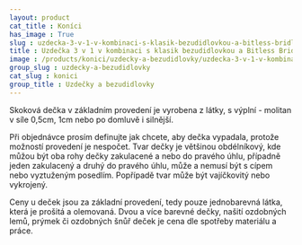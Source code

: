 ```yaml
---
layout: product
cat_title : Koníci
has_image : True
slug : uzdecka-3-v-1-v-kombinaci-s-klasik-bezudidlovkou-a-bitless-bridle
title : Uzdečka 3 v 1 v kombinaci s klasik bezudidlovkou a Bitless Bridle
image : /products/konici/uzdecky-a-bezudidlovky/uzdecka-3-v-1-v-kombinaci-s-klasik-bezudidlovkou-a-bitless-bridle.jpg
group_slug : uzdecky-a-bezudidlovky
cat_slug : konici
group_title : Uzdečky a bezudidlovky
---
```


Skoková dečka v základním provedení je vyrobena z látky, s výplní - molitan v síle 0,5cm, 1cm nebo po domluvě i silnější.

Při objednávce prosím definujte jak chcete, aby dečka vypadala, protože možností provedení je nespočet. Tvar dečky je většinou obdélníkový, kde můžou být oba rohy dečky zakulacené a nebo do pravého úhlu, případně jeden zakulacený a druhý do pravého úhlu, může a nemusí být s cípem nebo vyztuženým posedlím. Popřípadě tvar může být vajíčkovitý nebo vykrojený.

Ceny u deček jsou za základní provedení, tedy pouze jednobarevná látka, která je prošitá a olemovaná. Dvou a více barevné dečky, našití ozdobných lemů, prýmek či ozdobných šnůř deček je cena dle spotřeby materiálu a práce.

